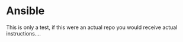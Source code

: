 # Ansible
This is only a test, if this were an actual repo you would receive actual instructions....
